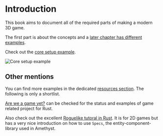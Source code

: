 # Introduction

This book aims to document all of the required parts of making a modern 3D game.

The first part is about the concepts and a
[later chapter has different examples](./examples/).

Check out the [core setup example](/examples/core-setup.html). 

![Core setup example](/images/examples/core-setup-hero.png)

## Other mentions

You can find more examples in the dedicated [resources section](./resources). The following is only a shortlist.

[Are we a game yet?](https://arewegameyet.com/) can be checked for the status and examples of game related project for Rust.

Also check out the excellent [Roguelike tutoral in Rust](https://bfnightly.bracketproductions.com/rustbook/).
It is for 2D games but has a very nice introduction on how to use `Specs`, the entity-component-library used in Amethyst.
